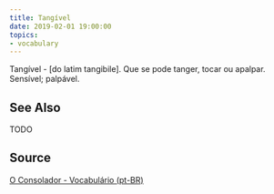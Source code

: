```yaml
---
title: Tangível
date: 2019-02-01 19:00:00
topics:
- vocabulary
---
```


Tangível - [do latim tangibile]. Que se pode tanger, tocar ou apalpar. Sensível; palpável. 

## See Also
TODO

## Source
[O Consolador - Vocabulário (pt-BR)](http://www.oconsolador.com.br/linkfixo/vocabulario/principal.html)
